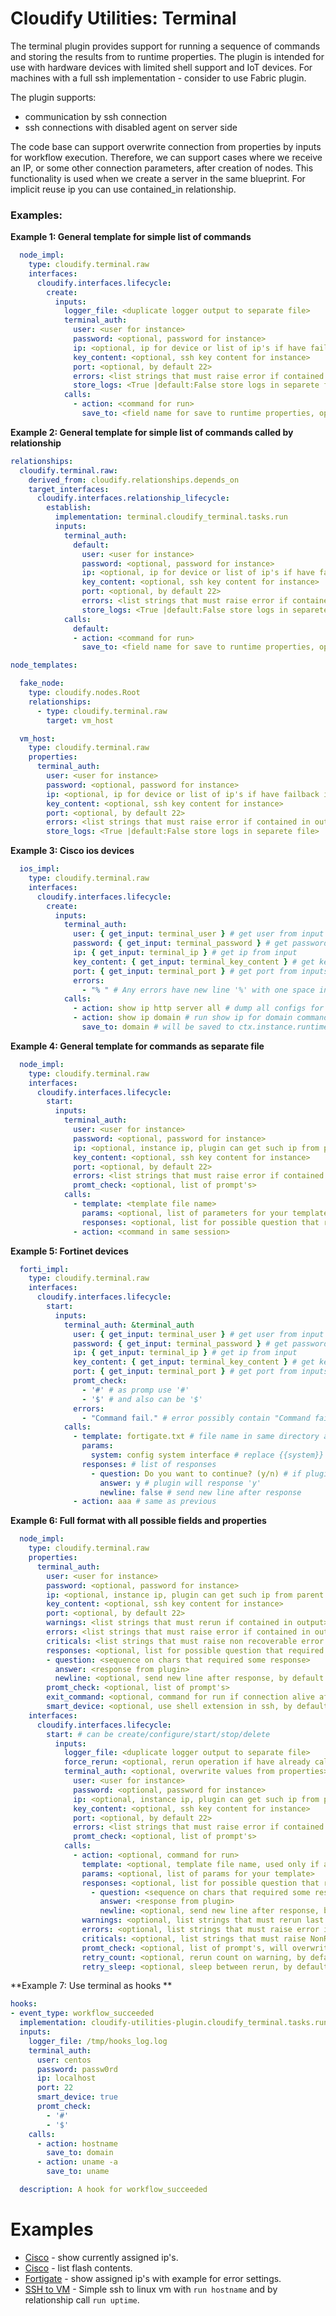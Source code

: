 # Cloudify Utilities: Terminal

The terminal plugin provides support for running a sequence of commands and
storing the results from to runtime properties.  The plugin is intended for use
with hardware devices with limited shell support and IoT devices. For machines
with a full ssh implementation - consider to use Fabric plugin.

The plugin supports:

  * communication by ssh connection
  * ssh connections with disabled agent on server side

The code base can support overwrite connection from properties by inputs for
workflow execution. Therefore, we can support cases where we receive an IP,
or some other connection parameters, after creation of nodes. This functionality
is used when we create a server in the same blueprint. For implicit reuse
ip you can use contained_in relationship.


### Examples:

**Example 1: General template for simple list of commands**

```yaml
  node_impl:
    type: cloudify.terminal.raw
    interfaces:
      cloudify.interfaces.lifecycle:
        create:
          inputs:
            logger_file: <duplicate logger output to separate file>
            terminal_auth:
              user: <user for instance>
              password: <optional, password for instance>
              ip: <optional, ip for device or list of ip's if have failback ip's>
              key_content: <optional, ssh key content for instance>
              port: <optional, by default 22>
              errors: <list strings that must raise error if contained in output>
              store_logs: <True |default:False store logs in separete file>
            calls:
              - action: <command for run>
                save_to: <field name for save to runtime properties, optional>
```

**Example 2: General template for simple list of commands called by relationship**

```yaml
relationships:
  cloudify.terminal.raw:
    derived_from: cloudify.relationships.depends_on
    target_interfaces:
      cloudify.interfaces.relationship_lifecycle:
        establish:
          implementation: terminal.cloudify_terminal.tasks.run
          inputs:
            terminal_auth:
              default:
                user: <user for instance>
                password: <optional, password for instance>
                ip: <optional, ip for device or list of ip's if have failback ip's>
                key_content: <optional, ssh key content for instance>
                port: <optional, by default 22>
                errors: <list strings that must raise error if contained in output>
                store_logs: <True |default:False store logs in separete file>
            calls:
              default:
              - action: <command for run>
                save_to: <field name for save to runtime properties, optional>

node_templates:

  fake_node:
    type: cloudify.nodes.Root
    relationships:
      - type: cloudify.terminal.raw
        target: vm_host

  vm_host:
    type: cloudify.terminal.raw
    properties:
      terminal_auth:
        user: <user for instance>
        password: <optional, password for instance>
        ip: <optional, ip for device or list of ip's if have failback ip's>
        key_content: <optional, ssh key content for instance>
        port: <optional, by default 22>
        errors: <list strings that must raise error if contained in output>
        store_logs: <True |default:False store logs in separete file>
```

**Example 3: Cisco ios devices**

```yaml
  ios_impl:
    type: cloudify.terminal.raw
    interfaces:
      cloudify.interfaces.lifecycle:
        create:
          inputs:
            terminal_auth:
              user: { get_input: terminal_user } # get user from input
              password: { get_input: terminal_password } # get password from input
              ip: { get_input: terminal_ip } # get ip from input
              key_content: { get_input: terminal_key_content } # get key from input
              port: { get_input: terminal_port } # get port from inputs
              errors:
                - "% " # Any errors have new line '%' with one space in line
            calls:
              - action: show ip http server all # dump all configs for http server
              - action: show ip domain # run show ip for domain command
                save_to: domain # will be saved to ctx.instance.runtime_properties['domain']
```

**Example 4: General template for commands as separate file**

```yaml
  node_impl:
    type: cloudify.terminal.raw
    interfaces:
      cloudify.interfaces.lifecycle:
        start:
          inputs:
            terminal_auth:
              user: <user for instance>
              password: <optional, password for instance>
              ip: <optional, instance ip, plugin can get such ip from parent node>
              key_content: <optional, ssh key content for instance>
              port: <optional, by default 22>
              errors: <list strings that must raise error if contained in output>
              promt_check: <optional, list of prompt's>
            calls:
              - template: <template file name>
                params: <optional, list of parameters for your template>
                responses: <optional, list for possible question that required action from user with answers>
              - action: <command in same session>
```

**Example 5: Fortinet devices**

```yaml
  forti_impl:
    type: cloudify.terminal.raw
    interfaces:
      cloudify.interfaces.lifecycle:
        start:
          inputs:
            terminal_auth: &terminal_auth
              user: { get_input: terminal_user } # get user from input
              password: { get_input: terminal_password } # get password from input
              ip: { get_input: terminal_ip } # get ip from input
              key_content: { get_input: terminal_key_content } # get key from input
              port: { get_input: terminal_port } # get port from inputs
              promt_check:
                - '#' # as promp use '#'
                - '$' # and also can be '$'
              errors:
                - "Command fail." # error possibly contain "Command fail."
            calls:
              - template: fortigate.txt # file name in same directory as blueprint
                params:
                  system: config system interface # replace {{system}} to 'config system interface'
                responses: # list of responses
                  - question: Do you want to continue? (y/n) # if plugin see 'Do you want to continue? (y/n)'
                    answer: y # plugin will response 'y'
                    newline: false # send new line after response
              - action: aaa # same as previous
```

**Example 6: Full format with all possible fields and properties**

```yaml
  node_impl:
    type: cloudify.terminal.raw
    properties:
      terminal_auth:
        user: <user for instance>
        password: <optional, password for instance>
        ip: <optional, instance ip, plugin can get such ip from parent node>
        key_content: <optional, ssh key content for instance>
        port: <optional, by default 22>
        warnings: <list strings that must rerun if contained in output>
        errors: <list strings that must raise error if contained in output>
        criticals: <list strings that must raise non recoverable error if contained in output>
        responses: <optional, list for possible question that required action after login from user with answers on>
        - question: <sequence on chars that required some response>
          answer: <response from plugin>
          newline: <optional, send new line after response, by default false>
        promt_check: <optional, list of prompt's>
        exit_command: <optional, command for run if connection alive after all commands, by default: exit>
        smart_device: <optional, use shell extension in ssh, by default: false>
    interfaces:
      cloudify.interfaces.lifecycle:
        start: # can be create/configure/start/stop/delete
          inputs:
            logger_file: <duplicate logger output to separate file>
            force_rerun: <optional, rerun operation if have already called before>
            terminal_auth: <optional, overwrite values from properties>
              user: <user for instance>
              password: <optional, password for instance>
              ip: <optional, instance ip, plugin can get such ip from parent node>
              key_content: <optional, ssh key content for instance>
              port: <optional, by default 22>
              errors: <list strings that must raise error if contained in output>
              promt_check: <optional, list of prompt's>
            calls:
              - action: <optional, command for run>
                template: <optional, template file name, used only if action is empty>
                params: <optional, list of params for your template>
                responses: <optional, list for possible question that required action from user with answers>
                  - question: <sequence on chars that required some response>
                    answer: <response from plugin>
                    newline: <optional, send new line after response, by default false>
                warnings: <optional, list strings that must rerun last operation if contained in output, will overwrite values from terminal_auth>
                errors: <optional, list strings that must raise error if contained in output, will overwrite values from terminal_auth>
                criticals: <optional, list strings that must raise NonRecoverableError if contained in output, will overwrite values from terminal_auth>
                promt_check: <optional, list of prompt's, will overwrite values from terminal_auth>
                retry_count: <optional, rerun count on warning, by default 10>
                retry_sleep: <optional, sleep between rerun, by default 15>
```

**Example 7: Use terminal as hooks **

```yaml
hooks:
- event_type: workflow_succeeded
  implementation: cloudify-utilities-plugin.cloudify_terminal.tasks.run_as_workflow
  inputs:
    logger_file: /tmp/hooks_log.log
    terminal_auth:
      user: centos
      password: passw0rd
      ip: localhost
      port: 22
      smart_device: true
      promt_check:
        - '#'
        - '$'
    calls:
      - action: hostname
        save_to: domain
      - action: uname -a
        save_to: uname

  description: A hook for workflow_succeeded
```


# Examples

* [Cisco](examples/cisco.yaml) - show currently assigned ip's.
* [Cisco](examples/cisco_flash_list.yaml) - list flash contents.
* [Fortigate](examples/fortigate.yaml) - show assigned ip's with example for
  error settings.
* [SSH to VM](examples/linux-ssh.yaml) - Simple ssh to linux vm with
  `run hostname` and by relationship call `run uptime`.
